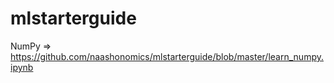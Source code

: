 # mlstarterguide


NumPy =>  https://github.com/naashonomics/mlstarterguide/blob/master/learn_numpy.ipynb 
